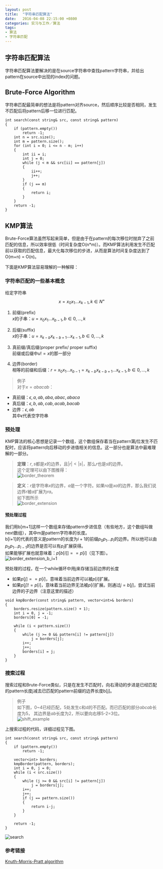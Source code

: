 ```yaml
---
layout: post
title:  "字符串匹配算法"
date:   2016-04-08 22:15:00 +0800
categories: 实习与工作／算法
tags:
- 算法
- 字符串匹配
---
```



## 字符串匹配算法
字符串匹配算法要解决的是在source字符串中查找pattern字符串，并给出pattern在source中出现的index的问题。  

## Brute-Force Algorithm
字符串匹配最简单的想法是将pattern对齐source，然后顺序比较是否相同，发生不匹配后将pattern后移一位进行匹配。  

```
int search(const string& src, const string& pattern)
{
	if (pattern.empty())
		return -1;
	int n = src.size(); 
	int m = pattern.size();
	for (int i = 0; i <= n - m; i++)
	{
		int ii = i;
		int j = 0;
		while (j < m && src[ii] == pattern[j])
		{
			ii++;
			j++;
		}
		if (j == m)
		{
			return i;
		}
	}
	return -1;
}
```

## KMP算法
Brute-Force算法虽然写起来简单，但是由于在pattern的每次移位时抛弃了之前匹配的信息，所以效率很低（时间复杂度O(n*m)）。而KMP算法利用发生不匹配前以获取的匹配信息，最大化每次移位的步进，从而是算法时间复杂度达到了O(m+n) = O(n)。  

下面是KMP算法容易理解的一种解释：  

### 字符串匹配的一些基本概念
给定字符串$$x=x_0x_1...x_{k-1},  k\in N^+$$  

1. 前缀(prefix)  
$x$的子串：$u = x_0x_1...x_{b-1}, b\in{0,...,k}$

2. 后缀(suffix)  
$x$的子串：$u = x_{k-b}x_{k-b+1}...x_{k-1}, b\in{0,...,k}$

3. 真前缀/真后缀(proper prefix/ proper suffix)  
前缀或后缀中$u!=x$的那一部分  

4. 边界(border)  
相等的前缀和后缀：$r=x_0x_1...x_{b-1} =  x_{k-b}x_{k-b+1}...x_{k-1}, b\in{0,...,k}$  

> 例子  
对于$x = abacab$： 
* 真前缀：$\epsilon, a, ab, aba, abac, abaca$  
* 真后缀：$\epsilon, b, ab, cab, acab, bacab$  
* 边界：$\epsilon, ab$  
其中$\epsilon$代表空字符串  


### 预处理
KMP算法的核心思想是记录一个数组，这个数组保存着当在pattern第$j$位发生不匹配时，应该将pattern向后移动的步进值相关的信息。这一部分也是算法中最难理解的一部分。

> **定理**：$r, s$都是$x$的边界，且$|r|<|s|$，那么$r$也是$s$的边界。  
这个定理可以由下图推得：  
![border_theorem](http://7xnluw.com1.z0.glb.clouddn.com/algorithm/kmp/border_theorem.gif)

> **定义**：$r$是字符串$x$的边界，$a$是一个字符。如果$ra$是$xa$的边界，那么我们说边界$r$被$a$扩展为$ra$。  
如下图所示  
![border_extension](http://7xnluw.com1.z0.glb.clouddn.com/algorithm/kmp/border_extension.gif)

#### 预处理过程
我们用b[m+1]这样一个数组来存储pattern步进信息（有些地方，这个数组叫做next数组），其中m是pattern字符串的长度。  
b[i+1]的代表的意义是pattern的长度为$i+1$的前缀$p_0p_1...p_i$的边界。所以他可以由$p_0p_1...p_{i-1}$的边界是否可以有$p_i$扩展获得。  
如果能够扩展也就意味着：$p[b[i]] == p[i]$（见下图）。  
![border_extension_b_i+1](http://7xnluw.com1.z0.glb.clouddn.com/algorithm/kmp/border_extension_b_i%2B1.gif)

预处理的过程，在一个while循环中用j来存储当前边界的长度  
* 如果$p[j] == p[i]$，意味着当前边界可以被$p[i]$扩展。  
* 如果$p[j] != p[i]$，意味着当前边界无法被$p[i]$扩展。则通过$j = b[j]$，尝试当前边界的子边界（注意这里的描述）  

```
void kmpBorder(const string& pattern, vector<int>& borders)
{
	borders.resize(pattern.size() + 1);
	int i = 0, j = -1;
	borders[0] = -1;

	while (i < pattern.size())
	{
		while (j >= 0 && pattern[i] != pattern[j])
			j = borders[j];
		i++;
		j++;
		borders[i] = j;
	}
}
```  

### 搜索过程
搜索过程和Brute-Force类似，只是在发生不匹配时，向右滑动的步进是已经匹配的pattern长度j减去已匹配的pattern前缀的边界长度b[j]。  
> 例子  
如下图，0~4已经匹配，5处发生c和d的不匹配。而已匹配的部分$abcab$长度为5， 其边界是$ab$长度为2，所以要向右移5-2=3位。  
![shift_example](
http://7xnluw.com1.z0.glb.clouddn.com/algorithm/kmp/shift_example.png)

上搜索过程的代码，详细过程见下图。  

```
int search(const string& src, const string& pattern)
{
	if (pattern.empty())
		return -1;

	vector<int> borders;
	kmpBorder(pattern, borders);
	int i = 0, j = 0;
	while (i < src.size())
	{
		while (j >= 0 && src[i] != pattern[j])
			j = borders[j];
		i++;
		j++;
		if (j == pattern.size())
		{
			return i-j;
		}
	}

	return -1;
}
```  
![search](http://7xnluw.com1.z0.glb.clouddn.com/algorithm/kmp/search.gif)



### 参考链接
[Knuth-Morris-Pratt algorithm](http://www.inf.fh-flensburg.de/lang/algorithmen/pattern/kmpen.htm)

## 


